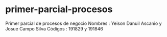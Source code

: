 # primer-parcial-procesos
Primer parcial de procesos de negocio Nombres : Yeison Danuil Ascanio y Josue Campo Silva Códigos : 191829 y 191846
